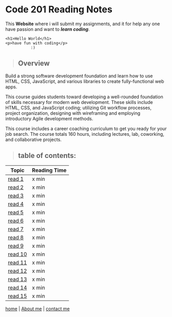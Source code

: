 # Code 201 Reading Notes

This **Website** where i will submit my assignments, and it for help any one have passion and want to ***learn coding***.
```
<h1>Hello World</h1>
<p>have fun with coding</p>
           :)
```

>## Overview

Build a strong software development foundation and learn how to use HTML, CSS, JavaScript, and various libraries to create fully-functional web apps.

This course guides students toward developing a well-rounded foundation of skills necessary for modern web development. These skills include HTML, CSS, and JavaScript coding; utilizing Git workflow processes, project organization, designing with wireframing and employing introductory Agile development methods.

This course includes a career coaching curriculum to get you ready for your job search. The course totals 160 hours, including lectures, lab, coworking, and collaborative projects.


 >## table of contents:

 **Topic**  | **Reading Time**
----------- |-----------------
[read 1]()  | x min
[read 2]()  | x min
[read 3]()  | x min
[read 4]()  | x min
[read 5]()  | x min
[read 6]()  | x min
[read 7]()  | x min
[read 8]()  | x min
[read 9]()  | x min
[read 10]() | x min
[read 11]() | x min
[read 12]() | x min
[read 13]() | x min
[read 14]() | x min
[read 15]() | x min

[home](/README.md) | [About me](/about-me.md) | [contact me](/contact-me.md)